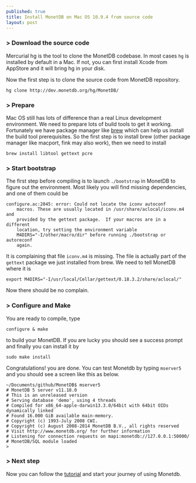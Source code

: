 ```yaml
---
published: true
title: Install MonetDB on Mac OS 10.9.4 from source code
layout: post
---
```


### > Download the source code

Mercurial hg is the tool to clone the MonetDB codebase. In most cases `hg` is installed by default in a Mac. If not, you can first install Xcode from AppStore and it will bring hg in your disk.

Now the first step is to clone the source code from MonetDB repository.

```
hg clone http://dev.monetdb.org/hg/MonetDB/
```

### > Prepare

Mac OS still has lots of difference than a real Linux development environment. We need to prepare lots of build tools to get it working. Fortunately we have package manager like [brew](http://brew.sh/) which can help us install the build tool prerequisites. So the first step is to install brew (other package manager like macport, fink may also work), then we need to install

```
brew install libtool gettext pcre
```

### > Start bootstrap

The first step before compiling is to launch `./bootstrap` in MonetDB to figure out the environment. Most likely you will find missing dependencies, and one of them could be

```
configure.ac:2045: error: Could not locate the iconv autoconf
	macros. These are usually located in /usr/share/aclocal/iconv.m4 and
	provided by the gettext package.  If your macros are in a different
	location, try setting the environment variable
	M4DIRS="-I/other/macro/dir" before running ./bootstrap or autoreconf
	again.
```

It is complaining that file `iconv.m4` is missing. The file is actually part of the `gettext` package we just installed from brew. We need to tell MonetDB where it is

```
export M4DIRS="-I/usr/local/Cellar/gettext/0.18.3.2/share/aclocal/"
```

Now there should be no complain.

### > Configure and Make
You are ready to compile, type

```
configure & make
```

to build your MonetDB. If you are lucky you should see a success prompt and finally you can install it by 

```
sudo make install
```

Congratulations! you are done. You can test Monetdb by typing `mserver5` and you should see a screen like this as below.

```
~/Documents/github/MonetDB$ mserver5 
# MonetDB 5 server v11.18.0
# This is an unreleased version
# Serving database 'demo', using 4 threads
# Compiled for x86_64-apple-darwin13.3.0/64bit with 64bit OIDs dynamically linked
# Found 16.000 GiB available main-memory.
# Copyright (c) 1993-July 2008 CWI.
# Copyright (c) August 2008-2014 MonetDB B.V., all rights reserved
# Visit http://www.monetdb.org/ for further information
# Listening for connection requests on mapi:monetdb://127.0.0.1:50000/
# MonetDB/SQL module loaded
>
```

### > Next step

Now you can follow the [tutorial](https://www.monetdb.org/Documentation/UserGuide/Tutorial) and start your journey of using Monetdb. 
